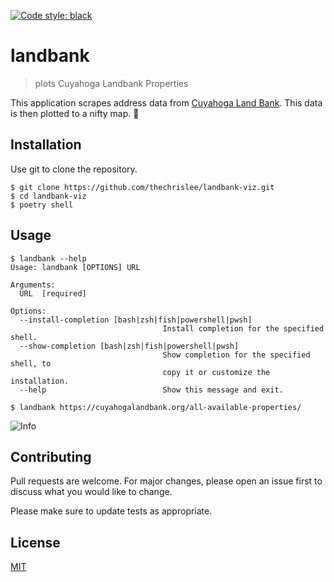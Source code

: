[![Code style: black](https://img.shields.io/badge/code%20style-black-000000.svg)](https://github.com/psf/black)
# landbank

> plots Cuyahoga Landbank Properties

This application scrapes address data from [Cuyahoga Land Bank](https://cuyahogalandbank.org/land-bank-homes/). This data is then plotted to a nifty map. :house_with_garden:

## Installation

Use git to clone the repository.

```console
$ git clone https://github.com/thechrislee/landbank-viz.git
$ cd landbank-viz
$ poetry shell
```

## Usage

```console
$ landbank --help
Usage: landbank [OPTIONS] URL

Arguments:
  URL  [required]

Options:
  --install-completion [bash|zsh|fish|powershell|pwsh]
                                  Install completion for the specified shell.
  --show-completion [bash|zsh|fish|powershell|pwsh]
                                  Show completion for the specified shell, to
                                  copy it or customize the installation.
  --help                          Show this message and exit.

$ landbank https://cuyahogalandbank.org/all-available-properties/
```
![Info](https://user-images.githubusercontent.com/79058735/212891980-288e6882-b5fc-4c0a-aa83-fbaf1cbeac45.png)

## Contributing
Pull requests are welcome. For major changes, please open an issue first to discuss what you would like to change.

Please make sure to update tests as appropriate.

## License
[MIT](https://choosealicense.com/licenses/mit/)

